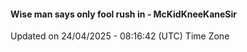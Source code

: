 #### Wise man says only fool rush in - McKidKneeKaneSir
Updated on 24/04/2025 - 08:16:42 (UTC) Time Zone
